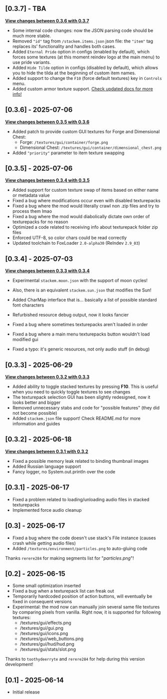 
## [0.3.7] - TBA

**[View changes between 0.3.6 with 0.3.7](https://github.com/tracystacktrace/StackEm/compare/0.3.6...0.3.7)**

- Some internal code changes: now the JSON parsing code should be much more stable.
- Removed `"id"` tag from `/stackem.items.json` json file: the `"item"` tag replaces its' functionality and handles both cases.
- Added `Eternal Pride` option in configs (enabled by default), which forces some textures (at this moment reindev logo at the main menu) to use pride variants.
- Added `Hide Tilde` option in configs (disabled by default), which allows you to hide the tilda at the beginning of custom item names.
- Added support to change the `F10` (force default textures) key in `Controls` menu.
- Added custom armor texture support. [Check updated docs for more info!](https://github.com/tracystacktrace/StackEm/blob/main/docs/Custom%20ItemStack%20Textures/README.md#iv-extra-adding-armor-texture)

## [0.3.6] - 2025-07-06

**[View changes between 0.3.5 with 0.3.6](https://github.com/tracystacktrace/StackEm/compare/0.3.5...0.3.6)**

- Added patch to provide custom GUI textures for Forge and Dimensional Chest:
  - Forge: `/textures/gui/container/forge.png`
  - Dimensional Chest: `/textures/gui/container/dimensional_chest.png`
- Added `"priority"` parameter to item texture swapping

## [0.3.5] - 2025-07-06

**[View changes between 0.3.4 with 0.3.5](https://github.com/tracystacktrace/StackEm/compare/0.3.4...0.3.5)**

- Added support for custom texture swap of items based on either name or metadata value
- Fixed a bug where modifications occur even with disabled texturepacks
- Fixed a bug where the mod would literally crawl non .zip files and try to process them lmao
- Fixed a bug where the mod would diabolically dictate own order of texturepacks for no reason
- Optimized a code related to receiving info about texturepack folder zip files
- Enforced UTF-8, so color chars could be read correctly
- Updated toolchain to FoxLoader `2.0-alpha30` (ReIndev `2.9_03`)

## [0.3.4] - 2025-07-03

**[View changes between 0.3.3 with 0.3.4](https://github.com/tracystacktrace/StackEm/compare/0.3.3...0.3.4)**

- Experimental `stackem.moon.json` with the support of moon cycles!
- Also, there is an equivalent `stackem.sun.json` that modifies the Sun!
- Added CharMap interface that is... basically a list of possible standard font characters


- Refurbished resource debug output, now it looks fancier
- Fixed a bug where sometimes texturepacks aren't loaded in order
- Fixed a bug where a main menu texturepacks button wouldn't load modified gui
- Fixed a typo: it's generic resources, not only audio stuff (in debug)

## [0.3.3] - 2025-06-29

**[View changes between 0.3.2 with 0.3.3](https://github.com/tracystacktrace/StackEm/compare/0.3.2...0.3.3)**

- Added ability to toggle stacked textures by pressing **F10**. This is useful when you need to quickly toggle textures to see changes
- The texturepack selection GUI has been slightly redesigned, now it looks better and bigger
- Removed unnecessary stabs and code for "possible features" (they did not become possible)
- Added `stackem.json` file support! Check README.md for more information and guides

## [0.3.2] - 2025-06-18

**[View changes between 0.3.1 with 0.3.2](https://github.com/tracystacktrace/StackEm/compare/0.3.1...0.3.2)**

- Fixed a possible memory leak related to binding thumbnail images
- Added Russian language support
- Fancy logger, no System.out.println over the code

## [0.3.1] - 2025-06-17
- Fixed a problem related to loading/unloading audio files in stacked texturepacks
- Implemented force audio cleanup

## [0.3] - 2025-06-17
- Fixed a bug where the code doesn't use stack's File instance (causes crash while getting audio files)
- Added `/textures/environment/particles.png` to auto-gluing code

Thanks `rerere284` for making segments list for "_particles.png_"!

## [0.2] - 2025-06-15
- Some small optimization inserted
- Fixed a bug when a texturepack list can freak out
- Temporarily hardcoded position of action buttons, will eventually be fixed in consequent versions
- Experimental: the mod now can manually join several same file textures by comparing pixels from vanilla. Right now, it is supported for following textures:
  - /textures/gui/effects.png
  - /textures/gui/gui.png
  - /textures/gui/icons.png
  - /textures/gui/web_buttons.png
  - /textures/gui/hud/hud.png
  - /textures/gui/stats/slot.png

Thanks to `toothydeerryte` and `rerere284` for help during this version development!

## [0.1] - 2025-06-14
- Initial release